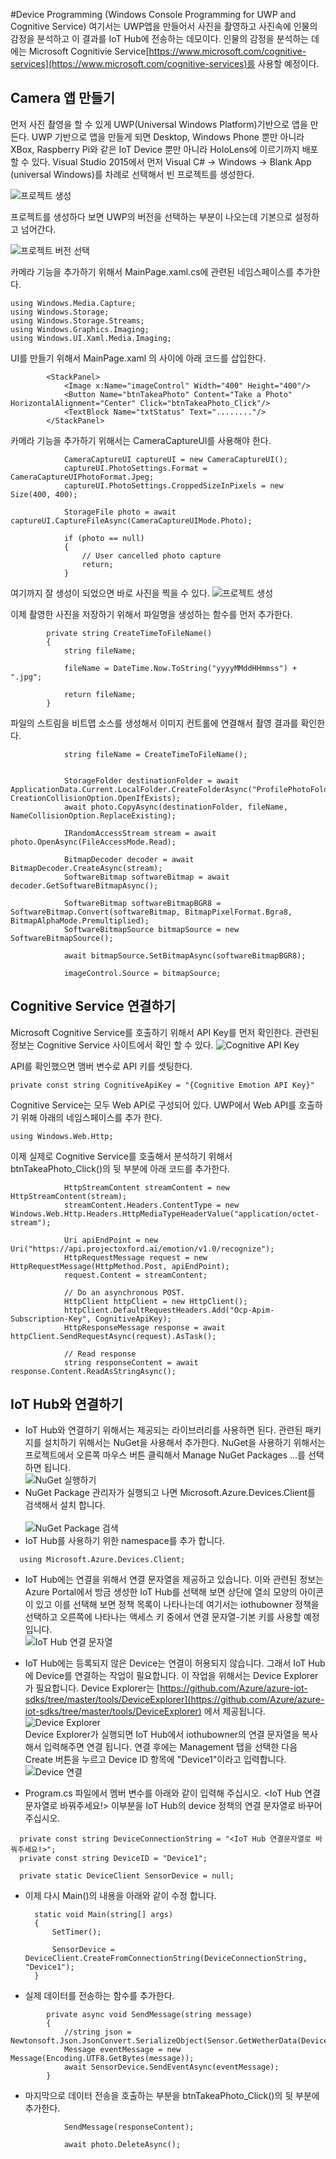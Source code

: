 #Device Programming  (Windows Console Programming for UWP and Cognitive Service)
여기서는 UWP앱을 만들어서 사진을 촬영하고 사진속에 인물의 감정을 분석하고 이 결과를 IoT Hub에 전송하는 데모이다. 인물의 감정을 분석하는 데에는 Microsoft Cognitivie Service[https://www.microsoft.com/cognitive-services](https://www.microsoft.com/cognitive-services)를 사용할 예정이다. 

## Camera 앱 만들기
먼저 사진 촬영을 할 수 있게 UWP(Universal Windows Platform)기반으로 앱을 만든다. UWP 기반으로 앱을 만들게 되면 Desktop, Windows Phone 뿐만 아니라 XBox, Raspberry Pi와 같은 IoT Device 뿐만 아니라 HoloLens에 이르기까지 배포할 수 있다.
Visual Studio 2015에서 먼저 Visual C# -> Windows -> Blank App (universal Windows)를 차례로 선택해서 빈 프로젝트를 생성한다.  

![프로젝트 생성](https://github.com/KoreaEva/IoT/blob/master/Labs/IoT_Hub/images/001.JPG)

프로젝트를 생성하다 보면 UWP의 버전을 선택하는 부분이 나오는데 기본으로 설정하고 넘어간다.

![프로젝트 버전 선택](https://github.com/KoreaEva/IoT/blob/master/Labs/IoT_Hub/images/002.JPG)

카메라 기능을 추가하기 위해서 MainPage.xaml.cs에 관련된 네임스페이스를 추가한다. 

~~~~
using Windows.Media.Capture;
using Windows.Storage;
using Windows.Storage.Streams;
using Windows.Graphics.Imaging;
using Windows.UI.Xaml.Media.Imaging;
~~~~ 

UI를 만들기 위해서 MainPage.xaml 의 <Grid></Grid> 사이에 아래 코드를 삽입한다. 
~~~~
        <StackPanel>
            <Image x:Name="imageControl" Width="400" Height="400"/>
            <Button Name="btnTakeaPhoto" Content="Take a Photo" HorizontalAlignment="Center" Click="btnTakeaPhoto_Click"/>
            <TextBlock Name="txtStatus" Text="........"/>
        </StackPanel>
~~~~

카메라 기능을 추가하기 위해서는 CameraCaptureUI를 사용해야 한다. 
~~~~
            CameraCaptureUI captureUI = new CameraCaptureUI();
            captureUI.PhotoSettings.Format = CameraCaptureUIPhotoFormat.Jpeg;
            captureUI.PhotoSettings.CroppedSizeInPixels = new Size(400, 400);

            StorageFile photo = await captureUI.CaptureFileAsync(CameraCaptureUIMode.Photo);

            if (photo == null)
            {
                // User cancelled photo capture
                return;
            }

~~~~

여기까지 잘 생성이 되었으면 바로 사진을 찍을 수 있다. 
![프로젝트 생성](https://github.com/KoreaEva/IoT/blob/master/Labs/IoT_Hub/images/003.JPG)

이제 촬영한 사진을 저장하기 위해서 파일명을 생성하는 함수를 먼저 추가한다. 
~~~~
        private string CreateTimeToFileName()
        {
            string fileName;

            fileName = DateTime.Now.ToString("yyyyMMddHHmmss") + ".jpg";

            return fileName;
        }
~~~~

파일의 스트림을 비트맵 소스를 생성해서 이미지 컨트롤에 연결해서 촬영 결과를 확인한다. 
~~~~
            string fileName = CreateTimeToFileName();


            StorageFolder destinationFolder = await ApplicationData.Current.LocalFolder.CreateFolderAsync("ProfilePhotoFolder", CreationCollisionOption.OpenIfExists);
            await photo.CopyAsync(destinationFolder, fileName, NameCollisionOption.ReplaceExisting);

            IRandomAccessStream stream = await photo.OpenAsync(FileAccessMode.Read);

            BitmapDecoder decoder = await BitmapDecoder.CreateAsync(stream);
            SoftwareBitmap softwareBitmap = await decoder.GetSoftwareBitmapAsync();

            SoftwareBitmap softwareBitmapBGR8 = SoftwareBitmap.Convert(softwareBitmap, BitmapPixelFormat.Bgra8, BitmapAlphaMode.Premultiplied);
            SoftwareBitmapSource bitmapSource = new SoftwareBitmapSource();

            await bitmapSource.SetBitmapAsync(softwareBitmapBGR8);

            imageControl.Source = bitmapSource;
~~~~

## Cognitive Service 연결하기
Microsoft Cognitive Service를 호출하기 위해서 API Key를 먼저 확인한다. 관련된 정보는 Cognitive Service 사이트에서 확인 할 수 있다. 
![Cognitive API Key](https://github.com/KoreaEva/IoT/blob/master/Labs/IoT_Hub/images/004.JPG)

API를 확인했으면 맴버 변수로 API 키를 셋팅한다. 
~~~~
private const string CognitiveApiKey = "{Cognitive Emotion API Key}" 
~~~~

Cognitive Service는 모두 Web API로 구성되어 있다. UWP에서 Web API를 호출하기 위해 아래의 네임스페이스를 추가 한다. 
~~~~
using Windows.Web.Http;
~~~~

이제 실제로 Cognitive Service를 호출해서 분석하기 위해서 btnTakeaPhoto_Click()의 뒷 부분에 아래 코드를 추가한다. 
~~~~
            HttpStreamContent streamContent = new HttpStreamContent(stream);
            streamContent.Headers.ContentType = new Windows.Web.Http.Headers.HttpMediaTypeHeaderValue("application/octet-stream");

            Uri apiEndPoint = new Uri("https://api.projectoxford.ai/emotion/v1.0/recognize");
            HttpRequestMessage request = new HttpRequestMessage(HttpMethod.Post, apiEndPoint);
            request.Content = streamContent;

            // Do an asynchronous POST.            
            HttpClient httpClient = new HttpClient();
            httpClient.DefaultRequestHeaders.Add("Ocp-Apim-Subscription-Key", CognitiveApiKey);
            HttpResponseMessage response = await httpClient.SendRequestAsync(request).AsTask();

            // Read response
            string responseContent = await response.Content.ReadAsStringAsync();
~~~~

## IoT Hub와 연결하기 
- IoT Hub와 연결하기 위해서는 제공되는 라이브러리를 사용하면 된다. 관련된 패키지를 설치하기 위해서는 NuGet을 사용해서 추가한다. NuGet을 사용하기 위해서는 프로젝트에서 오른쪽 마우스 버튼 클릭해서 Manage NuGet Packages ...를 선택하면 됩니다.<br> 
  ![NuGet 실행하기](https://github.com/KoreaEva/IoT/blob/master/Labs/IoT_Hub/images/device003.png)
- NuGet Package 관리자가 실행되고 나면 Microsoft.Azure.Devices.Client를 검색해서 설치 합니다.<br>    
  ![NuGet Package 검색](https://github.com/KoreaEva/IoT/blob/master/Labs/IoT_Hub/images/device004.PNG)
- IoT Hub를 사용하기 위한 namespace를 추가 합니다.
~~~
  using Microsoft.Azure.Devices.Client;
~~~
- IoT Hub에는 연결을 위해서 연결 문자열을 제공하고 있습니다. 이와 관련된 정보는 Azure Portal에서 방금 생성한 IoT Hub를 선택해 보면 상단에 열쇠 모양의 아이콘이 있고 이를 선택해 보면 정책 목록이 나타나는데 여기서는 iothubowner 정책을 선택하고 오른쪽에 나타나는 액세스 키 중에서 연결 문자열-기본 키를 사용할 예정입니다.<br>
  ![IoT Hub 연결 문자열](https://github.com/KoreaEva/IoT/blob/master/Labs/IoT_Hub/images/device005.PNG)

- IoT Hub에는 등록되지 않은 Device는 연결이 허용되지 않습니다. 그래서 IoT Hub에 Device를 연결하는 작업이 필요합니다. 이 작업을 위해서는 Device Explorer가 필요합니다. Device Explorer는 [https://github.com/Azure/azure-iot-sdks/tree/master/tools/DeviceExplorer](https://github.com/Azure/azure-iot-sdks/tree/master/tools/DeviceExplorer) 에서 제공됩니다.<br>
  ![Device Explorer](https://github.com/KoreaEva/IoT/blob/master/Labs/IoT_Hub/images/device006.PNG) <br>
  Device Explorer가 실행되면 IoT Hub에서 iothubowner의 연결 문자열을 복사해서 입력해주면 연결 됩니다. 연결 후에는 Management 탭을 선택한 다음 Create 버튼을 누르고 Device ID 항목에 "Device1"이라고 입력합니다.<br> 
  ![Device 연결](https://github.com/KoreaEva/IoT/blob/master/Labs/IoT_Hub/images/device007.PNG)
-  Program.cs 파일에서 멤버 변수를 아래와 같이 입력해 주십시오. <IoT Hub 연결문자열로 바꿔주세요!> 이부분을 IoT Hub의 device 정책의 연결 문자열로 바꾸어 주십시오. 
  ~~~
    private const string DeviceConnectionString = "<IoT Hub 연결문자열로 바꿔주세요!>";
    private const string DeviceID = "Device1";

    private static DeviceClient SensorDevice = null;
  ~~~
- 이제 다시 Main()의 내용을 아래와 같이 수정 합니다. 
  ~~~
    static void Main(string[] args)
    {
        SetTimer();

        SensorDevice = DeviceClient.CreateFromConnectionString(DeviceConnectionString, "Device1");
    }
  ~~~

- 실제 데이터를 전송하는 함수를 추가한다. 
~~~~
        private async void SendMessage(string message)
        {
            //string json = Newtonsoft.Json.JsonConvert.SerializeObject(Sensor.GetWetherData(DeviceID));
            Message eventMessage = new Message(Encoding.UTF8.GetBytes(message));
            await SensorDevice.SendEventAsync(eventMessage);
        }
~~~~

- 마지막으로 데이터 전송을 호출하는 부분을 btnTakeaPhoto_Click()의 뒷 부분에 추가한다.
~~~~
            SendMessage(responseContent);

            await photo.DeleteAsync();
~~~~